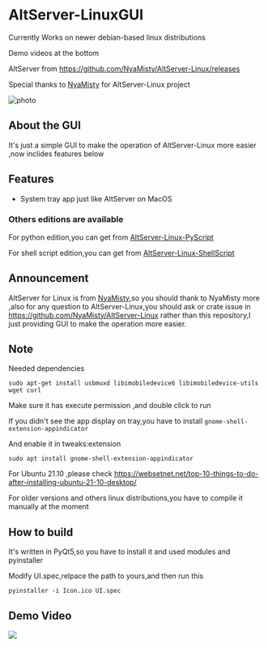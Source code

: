 # AltServer-LinuxGUI
 
Currently Works on newer debian-based linux distributions

Demo videos at the bottom

AltServer from https://github.com/NyaMisty/AltServer-Linux/releases

Special thanks to [NyaMisty](https://github.com/NyaMisty) for AltServer-Linux project 

![photo][1]

## About the GUI

It's just a simple GUI to make the operation of AltServer-Linux more easier ,now inclides features below

## Features
- System tray app just like AltServer on MacOS

### Others editions are available

For python edition,you can get from [AltServer-Linux-PyScript](https://github.com/powenn/AltServer-Linux-PyScript)

For shell script edition,you can get from [AltServer-Linux-ShellScript](https://github.com/powenn/AltServer-Linux-ShellScript)

## Announcement

AltServer for Linux is from [NyaMisty](https://github.com/NyaMisty),so you should thank to NyaMisty more ,also for any question to AltServer-Linux,you should ask or crate issue in https://github.com/NyaMisty/AltServer-Linux rather than this repository,I just providing GUI to make the operation more easier. 

## Note 

Needed dependencies

```
sudo apt-get install usbmuxd libimobiledevice6 libimobiledevice-utils wget curl
```

Make sure it has execute permission ,and double click to run 

If you didn't see the app display on tray,you have to install `gnome-shell-extension-appindicator`

And enable it in tweaks:extension
```
sudo apt install gnome-shell-extension-appindicator
```

For Ubuntu 21.10 ,please check https://websetnet.net/top-10-things-to-do-after-installing-ubuntu-21-10-desktop/

For older versions and others linux distributions,you have to compile it manually at the moment



## How to build

It's written in PyQt5,so you have to install it and used modules and pyinstaller

Modify UI.spec,relpace the path to yours,and then run this

```
pyinstaller -i Icon.ico UI.spec
```


## Demo Video

<a href="https://www.youtube.com/watch?v=YTL99EzzrQc">
  <img src="https://img.youtube.com/vi/YTL99EzzrQc/maxresdefault.jpg" >
</a>

[1]:https://github.com/powenn/AltServer-LinuxGUI/blob/main/photos/01.png
